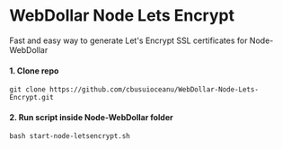 # WebDollar Node Lets Encrypt
 Fast and easy way to generate Let's Encrypt SSL certificates for Node-WebDollar

#### 1. Clone repo
```shell
git clone https://github.com/cbusuioceanu/WebDollar-Node-Lets-Encrypt.git
```
#### 2. Run script inside Node-WebDollar folder
```shell
bash start-node-letsencrypt.sh
```
